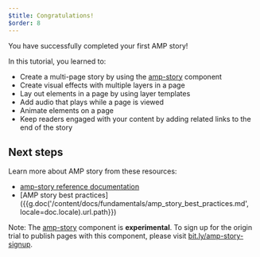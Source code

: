 ```yaml
---
$title: Congratulations!
$order: 8
---
```


You have successfully completed your first AMP story!

In this tutorial, you learned to:

- Create a multi-page story by using the [amp-story](/docs/reference/components/amp-story.html) component
- Create visual effects with multiple layers in a page
- Lay out elements in a page by using layer templates
- Add audio that plays while a page is viewed
- Animate elements on a page
- Keep readers engaged with your content by adding related links to the end of the story

## Next steps

Learn more about AMP story from these resources:

- [amp-story reference documentation](/docs/reference/components/amp-story.html)
- [AMP story best practices]({{g.doc('/content/docs/fundamentals/amp_story_best_practices.md', locale=doc.locale).url.path}})

Note: The [amp-story](/docs/reference/components/amp-story.html) component is **experimental**. To sign up for the origin trial to publish pages with this component, please visit <a href="http://bit.ly/amp-story-signup">bit.ly/amp-story-signup</a>.
